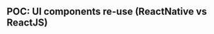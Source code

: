 POC: UI components re-use (ReactNative vs ReactJS)
--------------------------------------------------
